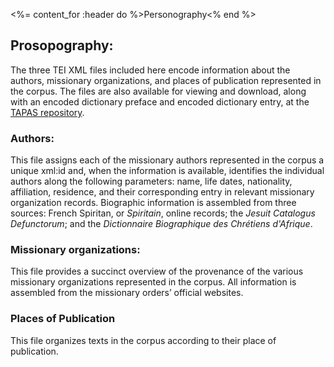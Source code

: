 <%= content_for :header do %>Personography<% end %>

## Prosopography: 
The three TEI XML files included here encode information about the authors, missionary organizations, and places of publication represented in the corpus. The files are also available for viewing and download, along with an encoded dictionary preface and encoded dictionary entry, at the [TAPAS repository](http://beta.tapasproject.org/documenting-indigenous-languages/documenting-indigenous-languages). 

### Authors:
This file assigns each of the missionary authors represented in the corpus a unique xml:id and, when the information is available, identifies the individual authors along the following parameters: name, life dates, nationality, affiliation, residence, and their corresponding entry in relevant missionary organization records. Biographic information is assembled from three sources: French Spiritan, or *Spiritain*, online records; the *Jesuit Catalogus Defunctorum*; and the *Dictionnaire Biographique des Chrétiens d'Afrique*.

### Missionary organizations:
This file provides a succinct overview of the provenance of the various missionary organizations represented in the corpus.
All information is assembled from the missionary orders’ official websites.

### Places of Publication
This file organizes texts in the corpus according to their place of publication. 
